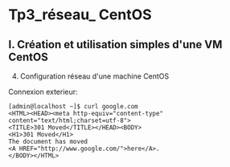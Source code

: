 # Tp3_réseau_ CentOS

## I. Création et utilisation simples d'une VM CentOS

4. Configuration réseau d'une machine CentOS

Connexion exterieur:

```
[admin@localhost ~]$ curl google.com
<HTML><HEAD><meta http-equiv="content-type" content="text/html;charset=utf-8">
<TITLE>301 Moved</TITLE></HEAD><BODY>
<H1>301 Moved</H1>
The document has moved
<A HREF="http://www.google.com/">here</A>.
</BODY></HTML>
```

